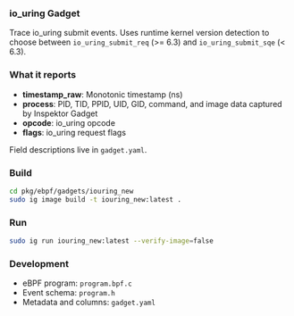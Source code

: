 ### io_uring Gadget

Trace io_uring submit events. Uses runtime kernel version detection to choose between `io_uring_submit_req` (>= 6.3) and `io_uring_submit_sqe` (< 6.3).

### What it reports
- **timestamp_raw**: Monotonic timestamp (ns)
- **process**: PID, TID, PPID, UID, GID, command, and image data captured by Inspektor Gadget
- **opcode**: io_uring opcode
- **flags**: io_uring request flags

Field descriptions live in `gadget.yaml`.

### Build
```bash
cd pkg/ebpf/gadgets/iouring_new
sudo ig image build -t iouring_new:latest .
```

### Run
```bash
sudo ig run iouring_new:latest --verify-image=false
```

### Development
- eBPF program: `program.bpf.c`
- Event schema: `program.h`
- Metadata and columns: `gadget.yaml`
